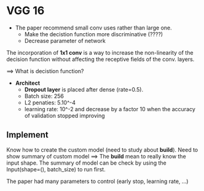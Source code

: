 # VGG 16


* The paper recommend small conv uses rather than large one. 
	* Make the decistion function more discriminative (????)
	* Decrease parameter of network


The incorporation of **1x1 conv** is a way to increase the non-linearity of the decision function without affecting the receptive fields of the conv. layers.

==> What is decistion function?

* **Architect**
	* **Dropout layer** is placed after dense (rate=0.5).
	* Batch size: 256
	* L2 penaties: 5.10^-4
	* learning rate: 10^-2 and decrease by a factor 10 when the accuracy of validation stopped improving




## Implement
Know how to create the custom model (need to study about __build__). Need to show summary of custom model 
==> The __build__ mean to really know the input shape. The summary of model can be check by using the Input(shape=(), batch_size) to run first.

The paper had many parameters to control (early stop, learning rate, ...) 
